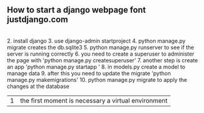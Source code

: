 ## How to start a django webpage font justdjango.com
<br>
<table>
<tr>
  <td>
    1
  </td>
  <td>
    the first moment is necessary a virtual environment  
  </td>
  
</tr>
2. install django
3. use django-admin startproject <nome do projeto>
4. python manage.py migrate creates the db.sqlite3
5. python manage.py runserver to see if the server is running correctly
6. you need to create a superuser to administer the page with 'python manage.py createsuperuser'
7. another step is create an app 'python manage.py startapp <App's name>'
8. in models.py create a model to manage data
9. after this you need to update the migrate 'python manage.py makemigrations'
10. python manage.py migrate to apply the changes at the database
  
</table>




